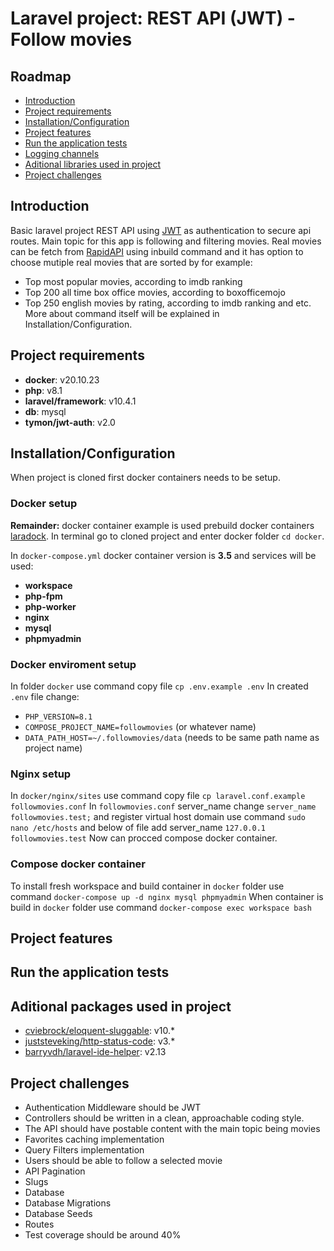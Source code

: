 # Laravel project: REST API (JWT) - Follow movies

## Roadmap
* [Introduction](#introduction)
* [Project requirements](#project-requirements)
* [Installation/Configuration](#installationconfiguration)
* [Project features](#project-features)
* [Run the application tests](#run-the-application-tests)
* [Logging channels](#logging-channels)
* [Aditional libraries used in project](#aditional-libraries-used-in-project)
* [Project challenges](#project-challenges)

## Introduction

Basic laravel project REST API using [JWT](https://jwt.io/introduction) as authentication to secure api routes.
Main topic for this app is following and filtering movies. Real movies can be fetch from [RapidAPI](https://rapidapi.com/SAdrian/api/moviesdatabase) using inbuild command and it has option to choose mutiple real movies that are sorted by for example:
- Top most popular movies, according to imdb ranking
- Top 200 all time box office movies, according to boxofficemojo
- Top 250 english movies by rating, according to imdb ranking and etc.
More about command itself will be explained in Installation/Configuration.

## Project requirements

-  **docker**: v20.10.23
-  **php**: v8.1
-  **laravel/framework**: v10.4.1
-  **db**: mysql
-  **tymon/jwt-auth**: v2.0

## Installation/Configuration

When project is cloned first docker containers needs to be setup.

### Docker setup

**Remainder:** docker container example is used prebuild docker containers [laradock](https://laradock.io/getting-started/#Install-Laravel).
In terminal go to cloned project and enter docker folder `cd docker`.

In `docker-compose.yml` docker container version is **3.5** and services will be used:
- **workspace**
- **php-fpm**
- **php-worker**
- **nginx**
- **mysql**
- **phpmyadmin**

### Docker enviroment setup
In folder `docker` use command copy file `cp .env.example .env`
In created `.env` file change: 
- `PHP_VERSION=8.1`
- `COMPOSE_PROJECT_NAME=followmovies` (or whatever name)
- `DATA_PATH_HOST=~/.followmovies/data` (needs to be same path name as project name)

### Nginx setup

In `docker/nginx/sites` use command copy file `cp laravel.conf.example followmovies.conf`
In `followmovies.conf` server_name change `server_name followmovies.test;` and register virtual host domain use command `sudo nano /etc/hosts` and below of file add server_name `127.0.0.1       followmovies.test`
Now can procced compose docker container.

### Compose docker container

To install fresh workspace and build container in `docker` folder use command `docker-compose up -d nginx mysql phpmyadmin`
When container is build in `docker` folder use command `docker-compose exec workspace bash`

## Project features

## Run the application tests

## Aditional packages used in project

- [cviebrock/eloquent-sluggable](https://github.com/cviebrock/eloquent-sluggable): v10.*
- [juststeveking/http-status-code](https://github.com/JustSteveKing/http-status-code): v3.*
- [barryvdh/laravel-ide-helper](https://github.com/barryvdh/laravel-ide-helper): v2.13

## Project challenges

- Authentication Middleware should be JWT
- Controllers should be written in a clean, approachable coding style.
- The API should have postable content with the main topic being movies
- Favorites caching implementation
- Query Filters implementation
- Users should be able to follow a selected movie
- API Pagination
- Slugs
- Database
- Database Migrations
- Database Seeds
- Routes
- Test coverage should be around 40%

